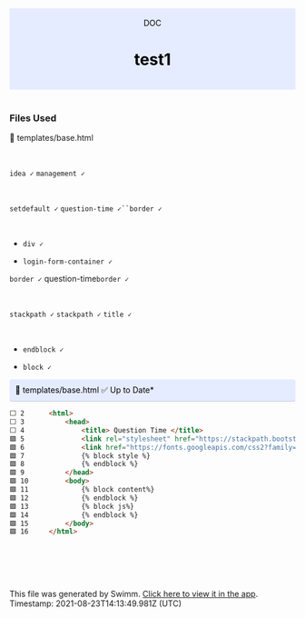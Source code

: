 <div align="center" style="background-color: #e5ecff; color: black"><br/><div>DOC</div><h1>test1</h1><br/></div>
<br/>

### Files Used
📄 templates/base.html


<br/>

`idea ✓` `management ✓`

<br/>

`setdefault ✓` `question-time ✓``border ✓`

<br/>

*   `div ✓`
    
*   `login-form-container ✓`
    

`border ✓` question-time`border ✓`

<br/>

`stackpath ✓` `stackpath ✓` `title ✓`

<br/>

*   `endblock ✓`
    
*   `block ✓`

<div style="background: #e5ecff; padding: 10px 10px 10px 10px; border-bottom: 1px solid #c1c7d0; border-radius: 4px; color: black">    📄 templates/base.html ✅ Up to Date*

   </div>

```html
⬜ 2      <html>
⬜ 3          <head>
⬜ 4              <title> Question Time </title>
🟩 5              <link rel="stylesheet" href="https://stackpath.bootstrapcdn.com/bootstrap/4.5.0/css/bootstrap.min.css" integrity="sha384-9aIt2nRpC12Uk9gS9baDl411NQApFmC26EwAOH8WgZl5MYYxFfc+NcPb1dKGj7Sk" crossorigin="anonymous">
🟩 6              <link href="https://fonts.googleapis.com/css2?family=Arima+Madurai:wght@500&display=swap" rel="stylesheet">
🟩 7              {% block style %}
🟩 8              {% endblock %}
🟩 9          </head>
🟩 10         <body>
🟩 11             {% block content%}
🟩 12             {% endblock %}
🟩 13             {% block js%}
🟩 14             {% endblock %}
🟩 15         </body>
🟩 16     </html>
```
<br/>

<br/><br/>

This file was generated by Swimm. [Click here to view it in the app](http://localhost:5000/#/repos/U0sVB7lC9at5XPOW1TBW/docs/noxRMNw8L37GYV6RyfOc). Timestamp: 2021-08-23T14:13:49.981Z (UTC)